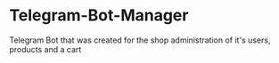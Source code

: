 # Telegram-Bot-Manager
Telegram Bot that was created for the shop administration of it's users, products and a cart
